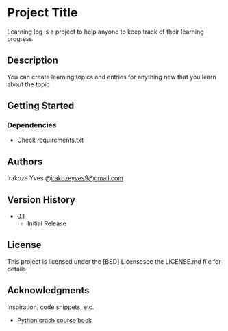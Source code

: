 # Project Title

Learning log is a project to help anyone to keep track of their learning progress

## Description

You can create learning topics and entries for anything new that you learn about the topic

## Getting Started

### Dependencies

* Check requirements.txt

## Authors

Irakoze Yves 
@[irakozeyves9@gmail.com](mailto:irakozeyves9@gmail.com)

## Version History

* 0.1
    * Initial Release

## License

This project is licensed under the [BSD] Licensesee the LICENSE.md file for details

## Acknowledgments

Inspiration, code snippets, etc.
* [Python crash course book](https://www.amazon.com/Python-Crash-Course-2nd-Edition/dp/1593279280)
